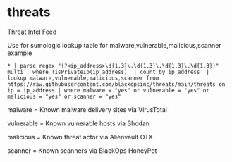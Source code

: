 # threats

Threat Intel Feed

Use for sumologic lookup table for malware,vulnerable,malicious,scanner example

`* | parse regex "(?<ip_address>\d{1,3}\.\d{1,3}\.\d{1,3}\.\d{1,3})" multi | where !isPrivateIp(ip_address)  | count by ip_address  | lookup malware,vulnerable,malicious,scanner from https://raw.githubusercontent.com/blackopsinc/threats/main/threats on ip = ip_address | where malware = "yes" or vulnerable = "yes" or malicious = "yes" or scanner = "yes"`

malware = Known malware delivery sites via VirusTotal

vulnerable = Known vulnerable hosts via Shodan

malicious = Known threat actor via Alienvault OTX

scanner = Known scanners via BlackOps HoneyPot
